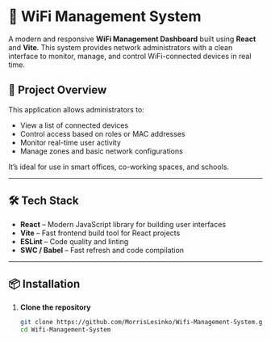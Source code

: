 # 📡 WiFi Management System

A modern and responsive **WiFi Management Dashboard** built using **React** and **Vite**. This system provides network administrators with a clean interface to monitor, manage, and control WiFi-connected devices in real time.

## 🚀 Project Overview

This application allows administrators to:
- View a list of connected devices
- Control access based on roles or MAC addresses
- Monitor real-time user activity
- Manage zones and basic network configurations

It’s ideal for use in smart offices, co-working spaces, and schools.

---

## 🛠️ Tech Stack

- **React** – Modern JavaScript library for building user interfaces
- **Vite** – Fast frontend build tool for React projects
- **ESLint** – Code quality and linting
- **SWC / Babel** – Fast refresh and code compilation

---

## 📦 Installation

1. **Clone the repository**
   ```bash
   git clone https://github.com/MorrisLesinko/Wifi-Management-System.git
   cd Wifi-Management-System
